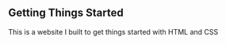 ## Getting Things Started
<p> This is a website I built  to get things started with HTML and CSS</p>
